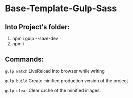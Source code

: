 # Base-Template-Gulp-Sass

## Into Project's folder:
1. npm i gulp --save-dev
2. npm i

## Commands:

`
gulp watch
`
LiveReload into browser while writing

`
gulp build
`
Create minified production version of the project

`
gulp clear
`
Clear cache of the minified images.
